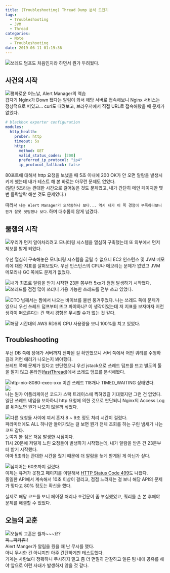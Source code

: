 ```yaml
---
title: (Troubleshooting) Thread Dump 분석 도전기
tags:
  - Troubleshooting
  - JVM
  - Thread
categories:
  - Note
  - Troubleshooting
date: 2019-06-11 01:19:36
---
```


![쓰레드 덤프도 처음인지라 하면서 뭔가 두려웠다.](thread-dump-analyze/thumb.png)

## 사건의 시작
![평화로운 어느날, Alert Manager의 역습](thread-dump-analyze/alert.png)  
갑자기 Nginx가 Down 됐다는 알림이 와서 해당 서버로 접속해보니 Nginx 서비스는 정상적으로 떠있고...
curl도 때려보고, 브라우저에서 직접 URL로 접속해봤을 때 문제가 없었다.  

```yaml
# blackbox exporter configuration
modules:
  http_health:
    prober: http
    timeout: 5s
    http:
      method: GET
      valid_status_codes: [200]
      preferred_ip_protocol: "ip4"
      ip_protocol_fallback: false
```
80포트에 대해서 http 요청을 보냈을 때 5초 이내에 200 OK가 안 오면 알람을 발생시키게 했는데 내가 테스트 해 본 바로는 아무런 문제도 없었다.  
(일단 5초라는 관대한 시간으로 걸어놓은 것도 문제였고, 내가 간단히 메인 페이지만 몇 번 들락날락 해본 것도 문제였다.)

따라서 `나는 Alert Manager가 오작동하나 보다... 역시 내가 이 쪽 경험이 부족하다보니 뭔가 잘못 셋팅했나 보다.`하며 대수롭지 않게 넘겼다.

## 불행의 시작
![우리가 먼저 알아차리려고 모니터링 시스템을 열심히 구축했는데 또 외부에서 먼저 제보를 받게 되었다.](thread-dump-analyze/begin-unlucky.png)

우선 열심히 구축해놓은 모니터링 시스템을 굴릴 수 없으니 EC2 인스턴스 및 JVM 메모리에 대한 지표를 살펴보았다.
우선 인스턴스의 CPU나 메모리는 문제가 없었고 JVM 메모리나 GC 쪽에도 문제가 없었다.

![내가 최초로 알림을 받기 시작한 23분 쯤부터 5xx가 점점 발생하기 시작했다.](thread-dump-analyze/http-5xx.png)  
![쓰레드를 점점 많이 쓰더니 가용 가능한 쓰레드를 전부 쓰고 있었다.](thread-dump-analyze/thread-monitoring.png)  
  
![CTO 님께서는 짬에서 나오는 바이브를 물씬 풍겨주었다.](thread-dump-analyze/cto-jjam.png)
나는 쓰레드 쪽에 문제가 있으니 우선 쓰레드 덤프부터 뜨고 봐야하나? 이 생각이었는데 저 지표를 보자마자 저런 생각이 떠오른다는 건 역시 경험은 무시할 수가 없는 것 같다.

![해당 시간대의 AWS RDS의 CPU 사용량을 보니 100%를 치고 있었다.](thread-dump-analyze/rds-cpu.png)

## Troubleshooting
우선 DB 쪽에 장애가 서버까지 전파된 걸 확인했으니 서버 쪽에서 어떤 쿼리를 수행하길래 저런 에러가 나오는지 봐야했다.  
쓰레드 쪽에 문제가 있다고 판단했으니 우선 jstack으로 쓰레드 덤프를 뜨고 별도의 툴을 깔지 않고 온라인([fastThread](https://fastthread.io/))에서 쓰레드 덤프를 분석해봤다.  

![http-nio-8080-exec-xxx 이런 쓰레드 118개나 TIMED_WAITING 상태였다.](thread-dump-analyze/thread-group.png)  
![](thread-dump-analyze/http-nio-8080-exec-xxx.png)  
나는 뭔가 어플리케이션 코드가 스택 트레이스에 찍혀있길 기대했지만 그런 건 없었다.  
일단 쓰레드 네임을 보아하니 http 요청에 의한 것으로 판단되니 Nginx의 Access Log를 뒤져보면 뭔가 나오지 않을까 싶었다.  

![다른 요청들 사이에 껴서 혼자 8 ~ 9초 정도 처리 시간이 걸렸다.](thread-dump-analyze/nginx-access-log.png)  
파라미터에도 ALL 하나만 들어가있는 걸 보면 뭔가 전체 조회를 하는 구린 냄새가 나는 코드 같다.  
눈여겨 볼 점은 처음 발생한 시점이다.  
11시 20분에 저렇게 느린 요청들이 발생하기 시작했는데, 내가 알람을 받은 건 23분부터 받기 시작했다.  
아마 5초라는 관대한 시간을 줬기 때문에 더 알람을 늦게 받게된 게 아닌가 싶다.  

![심지어는 60초까지 걸렸다.](thread-dump-analyze/nginx-access-log-2.png)  
이제는 유저가 못참고 페이지를 이탈해서 [HTTP Status Code 499](https://httpstatuses.com/499)도 나왔다.  
동일한 API에서 계속해서 10초 이상이 걸리고, 점점 느려지는 걸 보니 해당 API의 문제가 맞다고 80% 정도는 확신을 했다.

실제로 해당 코드를 보니 페이징 처리나 조건문이 좀 부실했었고, 쿼리를 손 본 후에야 문제를 해결할 수 있었다. 

## 오늘의 교훈
![오늘의 교훈은 뭘까~~~요?](thread-dump-analyze/pokemon.jpg)  
~~피...피카츄!!~~   
Alert Manger가 알림을 줬을 때 난 무시를 했다.  
아니 무시한 건 아니지만 아주 간단하게만 테스트했다.  
기계는 사람보다 정확하니 무시하지 말고 좀 더 면밀히 관찰하고 얼른 팀 내에 공유를 해야 앞으로 이런 사태가 발생하지 않을 것 같다.
